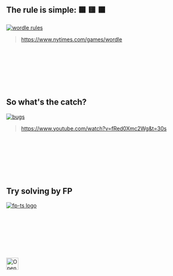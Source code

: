 ## The rule is simple: 🟩 🟨 ⬛

[![wordle rules](https://user-images.githubusercontent.com/149541/169233316-18f93450-0400-4ed6-b711-e21fe778f08f.png)][nyt]

> https://www.nytimes.com/games/wordle



<br/><br/><br/><br/><br/><br/>



## So what's the catch?

[![bugs](https://user-images.githubusercontent.com/149541/169239106-563c38f6-3e9e-49dd-8609-8ea5b2354a57.png)][3b1b]

> https://www.youtube.com/watch?v=fRed0Xmc2Wg&t=30s



<br/><br/><br/><br/><br/><br/>



## Try solving by FP

[![fp-ts logo](https://gcanti.github.io/fp-ts/fp-ts-logo.png)][repo-fp-ts]



<br/><br/><br/><br/><br/><br/>



<a href="https://stackblitz.com/fork/github/imcotton/exam-verify?view=editor&terminal=test&title=exam&file=src/exam.ts">
<img src="https://developer.stackblitz.com/img/open_in_stackblitz.svg"
    height="32"
    alt="Open in StackBlitz"
></a>









[nyt]: https://www.nytimes.com/games/wordle
[3b1b]: https://www.youtube.com/watch?v=fRed0Xmc2Wg&t=30s
[repo-fp-ts]: https://github.com/gcanti/fp-ts
[template]: https://github.com/imcotton/tmp-exam-verify/generate


